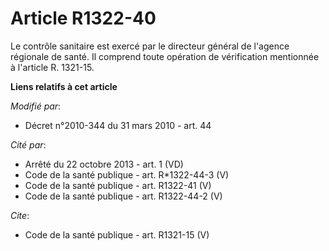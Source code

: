 # Article R1322-40

Le contrôle sanitaire est exercé par le directeur général de l'agence régionale de santé. Il comprend toute opération de
vérification mentionnée à l'article R. 1321-15.

**Liens relatifs à cet article**

_Modifié par_:

  - Décret n°2010-344 du 31 mars 2010 - art. 44

_Cité par_:

  - Arrêté du 22 octobre 2013 - art. 1 (VD)
  - Code de la santé publique - art. R*1322-44-3 (V)
  - Code de la santé publique - art. R1322-41 (V)
  - Code de la santé publique - art. R1322-44-2 (V)

_Cite_:

  - Code de la santé publique - art. R1321-15 (V)
